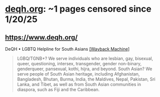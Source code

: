 



# [deqh.org](deqh.org): ~1 pages censored since 1/20/25

## https://www.deqh.org/


DeQH • LGBTQ Helpline for South Asians [[Wayback Machine]](https://web.archive.org/web/20240000000000*/https://www.deqh.org/)

> LGBQ/TGNB+? We serve individuals who are lesbian, gay, bisexual,  queer, questioning, intersex, transgender, gender non-binary, genderqueer, pansexual, kothi, hijra, and beyond.   					 								 					 						  South Asian? We serve people of South Asian heritage, including Afghanistan, Bangladesh, Bhutan, Burma, India, the Maldives, Nepal, Pakistan, Sri Lanka, and Tibet, as well as from South Asian communities in diaspora, such as Fiji and the Caribbean.